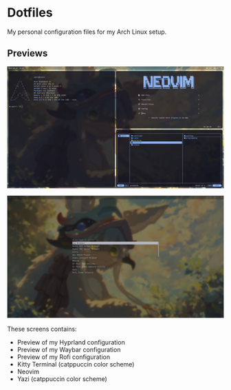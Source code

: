 # Dotfiles
My personal configuration files for my Arch Linux setup.

## Previews
![image](./assets/previews/preview-1.png)

![image](./assets/previews/preview-2.png)

These screens contains:
- Preview of my Hyprland configuration
- Preview of my Waybar configuration
- Preview of my Rofi configuration
- Kitty Terminal (catppuccin color scheme)
- Neovim
- Yazi (catppuccin color scheme)
